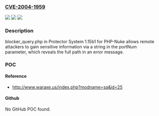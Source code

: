 ### [CVE-2004-1959](https://cve.mitre.org/cgi-bin/cvename.cgi?name=CVE-2004-1959)
![](https://img.shields.io/static/v1?label=Product&message=n%2Fa&color=blue)
![](https://img.shields.io/static/v1?label=Version&message=n%2Fa&color=blue)
![](https://img.shields.io/static/v1?label=Vulnerability&message=n%2Fa&color=brighgreen)

### Description

blocker_query.php in Protector System 1.15b1 for PHP-Nuke allows remote attackers to gain sensitive information via a string in the portNum parameter, which reveals the full path in an error message.

### POC

#### Reference
- http://www.waraxe.us/index.php?modname=sa&id=25

#### Github
No GitHub POC found.

